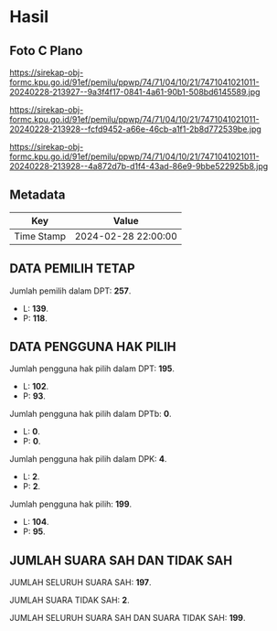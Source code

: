 # Hasil

## Foto C Plano

https://sirekap-obj-formc.kpu.go.id/91ef/pemilu/ppwp/74/71/04/10/21/7471041021011-20240228-213927--9a3f4f17-0841-4a61-90b1-508bd6145589.jpg

https://sirekap-obj-formc.kpu.go.id/91ef/pemilu/ppwp/74/71/04/10/21/7471041021011-20240228-213928--fcfd9452-a66e-46cb-a1f1-2b8d772539be.jpg

https://sirekap-obj-formc.kpu.go.id/91ef/pemilu/ppwp/74/71/04/10/21/7471041021011-20240228-213928--4a872d7b-d1f4-43ad-86e9-9bbe522925b8.jpg


## Metadata

| Key        | Value               |
| ---------- | ------------------- |
| Time Stamp | 2024-02-28 22:00:00 |


## DATA PEMILIH TETAP

Jumlah pemilih dalam DPT: **257**.
 * L: **139**.
 * P: **118**.

## DATA PENGGUNA HAK PILIH

Jumlah pengguna hak pilih dalam DPT: **195**.
 * L: **102**.
 * P: **93**.

Jumlah pengguna hak pilih dalam DPTb: **0**.
 * L: **0**.
 * P: **0**.

Jumlah pengguna hak pilih dalam DPK: **4**.
 * L: **2**.
 * P: **2**.

Jumlah pengguna hak pilih: **199**.
 * L: **104**.
 * P: **95**.

## JUMLAH SUARA SAH DAN TIDAK SAH

JUMLAH SELURUH SUARA SAH: **197**.

JUMLAH SUARA TIDAK SAH: **2**.

JUMLAH SELURUH SUARA SAH DAN SUARA TIDAK SAH: **199**.


